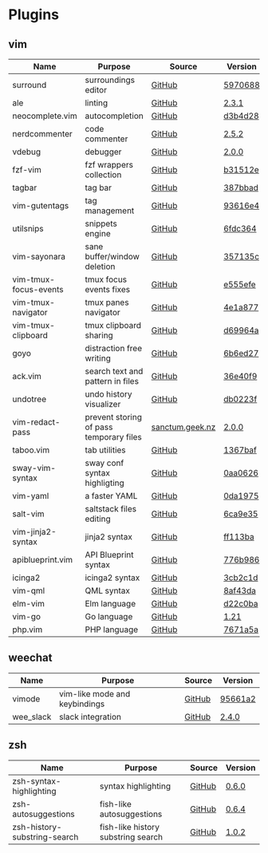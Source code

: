 # Plugins

## vim

| Name                            | Purpose                                      | Source                                                                                            | Version                                                                                                                |
|---------------------------------|----------------------------------------------|---------------------------------------------------------------------------------------------------|------------------------------------------------------------------------------------------------------------------------|
| surround                        | surroundings editor                          | [GitHub](https://github.com/tpope/vim-surround)                                                   | [5970688](https://github.com/tpope/vim-surround/commit/597068870b8f093a8b2d11536c62ff31222ee8d0)                       |
| ale                             | linting                                      | [GitHub](https://github.com/w0rp/ale)                                                             | [2.3.1](https://github.com/w0rp/ale/releases/tag/v2.3.1)                                                               |
| neocomplete.vim                 | autocompletion                               | [GitHub](https://github.com/shougo/neocomplete.vim)                                               | [d3b4d28](https://github.com/Shougo/neocomplete.vim/commit/d3b4d2860ec34648a2d6df4631718a6a7cfa5d40)                   |
| nerdcommenter                   | code commenter                               | [GitHub](https://github.com/scrooloose/nerdcommenter)                                             | [2.5.2](https://github.com/scrooloose/nerdcommenter/releases/tag/2.5.2)                                                |
| vdebug                          | debugger                                     | [GitHub](https://github.com/vim-vdebug/vdebug)                                                    | [2.0.0](https://github.com/vim-vdebug/vdebug/releases/tag/v2.0.0)                                                      |
| fzf-vim                         | fzf wrappers collection                      | [GitHub](https://github.com/junegunn/fzf.vim)                                                     | [b31512e](https://github.com/junegunn/fzf.vim/commit/b31512e2a2d062ee4b6eb38864594c83f1ad2c2f)                         |
| tagbar                          | tag bar                                      | [GitHub](https://github.com/majutsushi/tagbar)                                                    | [387bbad](https://github.com/majutsushi/tagbar/commit/387bbadda98e1376ff3871aa461b1f0abd4ece70)                        |
| vim-gutentags                   | tag management                               | [GitHub](https://github.com/ludovicchabant/vim-gutentags)                                         | [93616e4](https://github.com/ludovicchabant/vim-gutentags/commit/93616e4c0ccfafe52ae329c7dd220d7b5c7d5f80)             |
| utilsnips                       | snippets engine                              | [GitHub](https://github.com/SirVer/ultisnips)                                                     | [6fdc364](https://github.com/SirVer/ultisnips/commit/6fdc3647f72e0a1f321ea6bd092ecd01f7c187ba)                         |
| vim-sayonara                    | sane buffer/window deletion                  | [GitHub](https://github.com/mhinz/vim-sayonara)                                                   | [357135c](https://github.com/mhinz/vim-sayonara/commit/357135ce127581fab2c0caf45d4b3fec4603aa77)                       |
| vim-tmux-focus-events           | tmux focus events fixes                      | [GitHub](https://github.com/tmux-plugins/vim-tmux-focus-events)                                   | [e555efe](https://github.com/tmux-plugins/vim-tmux-focus-events/commit/e555efe84895b6a4d83464297e009e9e3ffd0388)       |
| vim-tmux-navigator              | tmux panes navigator                         | [GitHub](https://github.com/christoomey/vim-tmux-navigator)                                       | [4e1a877](https://github.com/christoomey/vim-tmux-navigator/commit/4e1a877f51a17a961b8c2a285ee80aebf05ccf42)           |
| vim-tmux-clipboard              | tmux clipboard sharing                       | [GitHub](https://github.com/roxma/vim-tmux-clipboard)                                             | [d69964a](https://github.com/roxma/vim-tmux-clipboard/commit/d69964a0562f706030a478ff0f8139abd57d7e0e)                 |
| goyo                            | distraction free writing                     | [GitHub](https://github.com/junegunn/goyo.vim)                                                    | [6b6ed27](https://github.com/junegunn/goyo.vim/commit/6b6ed2734084fdbb6315357ddcaecf9c8e6f143d)                        |
| ack.vim                         | search text and pattern in files             | [GitHub](https://github.com/mileszs/ack.vim)                                                      | [36e40f9](https://github.com/mileszs/ack.vim/commit/36e40f9ec91bdbf6f1adf408522a73a6925c3042)                          |
| undotree                        | undo history visualizer                      | [GitHub](https://github.com/mbbill/undotree)                                                      | [db0223f](https://github.com/mbbill/undotree/commit/db0223fc6857c160b2394489094355feb20318f2)                          |
| vim-redact-pass                 | prevent storing of pass temporary files      | [sanctum.geek.nz](https://sanctum.geek.nz/cgit/vim-redact-pass.git)                               | [2.0.0](https://sanctum.geek.nz/cgit/vim-redact-pass.git/tag/?h=v2.0.0)                                                |
| taboo.vim                       | tab utilities                                | [GitHub](https://github.com/gcmt/taboo.vim)                                                       | [1367baf](https://github.com/gcmt/taboo.vim/commit/1367baf547ff931b63ea6a389e551f4ed280eadf)                           |
| sway-vim-syntax                 | sway conf syntax highligting                 | [GitHub](https://github.com/aouelete/sway-vim-syntax)                                             | [0aa0626](https://github.com/aouelete/sway-vim-syntax/commit/0aa0626eebdd3fae97bb7c876035008d34d5f3cc)                 |
| vim-yaml                        | a faster YAML                                | [GitHub](https://github.com/stephpy/vim-yaml)                                                     | [0da1975](https://github.com/stephpy/vim-yaml/commit/0da1975ec394154349db744c1996fe2ef8fa5ed0)                         |
| salt-vim                        | saltstack files editing                      | [GitHub](https://github.com/saltstack/salt-vim)                                                   | [6ca9e35](https://github.com/saltstack/salt-vim/commit/6ca9e3500cc39dd417b411435d58a1b720b331cc)                       |
| vim-jinja2-syntax               | jinja2 syntax                                | [GitHub](https://github.com/glench/vim-jinja2-syntax)                                             | [ff113ba](https://github.com/Glench/Vim-Jinja2-Syntax/commit/ff113baf049525efb94ff32c3d845f817351de11)                 |
| apiblueprint.vim                | API Blueprint syntax                         | [GitHub](https://github.com/kylef/apiblueprint.vim)                                               | [776b986](https://github.com/kylef/apiblueprint.vim/commit/776b9863e32a8ba59bf8a9656770a77c148c6e9c)                   |
| icinga2                         | icinga2 syntax                               | [GitHub](https://github.com/Icinga/icinga2/blob/master/tools/syntax/vim/syntax/icinga2.vim)       | [3cb2c1d](https://github.com/Icinga/icinga2/commit/3cb2c1d1435f19bc5e46fa8f8518645f62549dde)                           |
| vim-qml                         | QML syntax                                   | [GitHub](https://github.com/peterhoeg/vim-qml)                                                    | [8af43da](https://github.com/peterhoeg/vim-qml/commit/8af43da6950ce5483704bb97f5b24471d8ffda1a)                        |
| elm-vim                         | Elm language                                 | [GitHub](https://github.com/elmcast/elm-vim)                                                      | [d22c0ba](https://github.com/ElmCast/elm-vim/commit/d22c0ba13afb554257a8c176962e2216cc18edd1)                          |
| vim-go                          | Go language                                  | [GitHub](https://github.com/fatih/vim-go)                                                         | [1.21](https://github.com/fatih/vim-go/releases/tag/v1.21)                                                             |
| php.vim                         | PHP language                                 | [GitHub](https://github.com/stanangeloff/php.vim)                                                 | [7671a5a](https://github.com/StanAngeloff/php.vim/commit/7671a5aa05e2a8a614551365b7c385ed5b953721)                     |


## weechat

| Name                            | Purpose                                      | Source                                                                                            | Version                                                                                                                |
|---------------------------------|----------------------------------------------|---------------------------------------------------------------------------------------------------|------------------------------------------------------------------------------------------------------------------------|
| vimode                          | vim-like mode and keybindings                | [GitHub](https://github.com/GermainZ/weechat-vimode)                                              | [95661a2](https://github.com/GermainZ/weechat-vimode/commit/95661a27f92dc3f3286cf1539ab112a81ad15639)                  |
| wee_slack                       | slack integration                            | [GitHub](https://github.com/wee-slack/wee-slack)                                                  | [2.4.0](https://github.com/wee-slack/wee-slack/releases/tag/v2.4.0)                                                    |


## zsh

| Name                            | Purpose                                      | Source                                                                                            | Version                                                                                                                |
|---------------------------------|----------------------------------------------|---------------------------------------------------------------------------------------------------|------------------------------------------------------------------------------------------------------------------------|
| zsh-syntax-highlighting         | syntax highlighting                          | [GitHub](https://github.com/zsh-users/zsh-syntax-highlighting)                                    | [0.6.0](https://github.com/zsh-users/zsh-syntax-highlighting/releases/tag/0.6.0)                                       |
| zsh-autosuggestions             | fish-like autosuggestions                    | [GitHub](https://github.com/zsh-users/zsh-autosuggestions)                                        | [0.6.4](https://github.com/zsh-users/zsh-autosuggestions/releases/tag/v0.6.4)                                          |
| zsh-history-substring-search    | fish-like history substring search           | [GitHub](https://github.com/zsh-users/zsh-history-substring-search)                               | [1.0.2](https://github.com/zsh-users/zsh-history-substring-search/releases/tag/v1.0.2)                                 |
